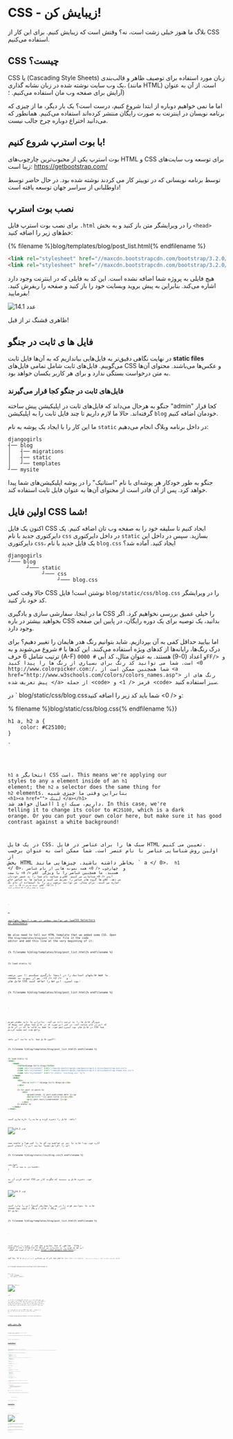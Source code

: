 # CSS - زیبایش کن!

بلاگ ما هنوز خیلی زشت است، نه؟ وقتش است که زیبایش کنیم. برای این کار از CSS استفاده می‌کنیم.

## CSS چیست؟

CSS یا (Cascading Style Sheets) زبان مورد استفاده برای توصیف ظاهر و قالب‌بندی یک وب سایت نوشته شده در زبان نشانه گذاری، (مانند HTML) است. از آن به عنوان آرایش برای صفحه وب مان استفاده می‌کنیم. ؛)

اما ما نمی خواهیم دوباره از ابتدا شروع کنیم، درست است؟ یک بار دیگر، ما از چیزی که برنامه نویسان در اینترنت به صورت رایگان منتشر کرده‌اند استفاده می‌کنیم. همانطور که می‌دانید اختراع دوباره چرخ جالب نیست.

## با بوت‌ استرپ شروع کنیم!

بوت استرپ یکی از محبوب‌ترین چارچوب‌های HTML و CSS برای توسعه وب سایت‌های زیبا است: https://getbootstrap.com/

توسط برنامه نویسانی که در توییتر کار می کردند نوشته شده بود. در حال حاضر توسط داوطلبانی از سراسر جهان توسعه یافته است!

## نصب بوت استرپ

برای نصب بوت استرپ فایل `.html` را در ویرایشگر متن باز کنید و به بخش `<head>` خط‌های زیر را اضافه کنید:

{% filename %}blog/templates/blog/post_list.html{% endfilename %}

```html
<link rel="stylesheet" href="//maxcdn.bootstrapcdn.com/bootstrap/3.2.0/css/bootstrap.min.css">
<link rel="stylesheet" href="//maxcdn.bootstrapcdn.com/bootstrap/3.2.0/css/bootstrap-theme.min.css">
```

هیچ فایلی به پروژه شما اضافه نشده است. این کد به فایلی که در اینترنت وجود دارد اشاره می‌کند. بنابراین به پیش بروید وبسایت خود را باز کنید و صفحه را ریفرش کنید. بفرمایید!

![عدد 14.1](images/bootstrap1.png)

ظاهری قشنگ تر از قبل!

## فایل ها ی ثابت در جنگو

در نهایت نگاهی دقیق‌تر به فایل‌هایی بیاندازیم که به آن‌ها فایل ثابت **static files** می‌گوییم. فایل‌های ثابت شامل تمامی فایل‌های CSS و عکس‌ها می‌باشند. محتوای آن‌ها به متن درخواست بستگی ندارد و برای هر کاربر یکسان خواهد بود.

### فایل‌های ثابت در جنگو کجا قرار می‌گیرند

جنگو به هرحال می‌داند که فایل‌های ثابت در اپلیکیشن پیش ساخته "admin" کجا قرار گرفته‌اند. حالا ما لازم داریم تا چند فایل ثابت را به اپلیکیشن `blog` خودمان اضافه کنیم.

ما این کار را با ایجاد یک پوشه به نام `static` در داخل برنامه وبلاگ انجام می‌دهیم:

    djangogirls
    ┤── blog
    │   ┤── migrations
    │   ┤── static
    │   ┘── templates
    ┘── mysite
    

جنگو به طور خودکار هر پوشه‌ای با نام "استاتیک" را در پوشه اپلیکیشن‌های شما پیدا خواهد کرد. پس از آن قادر است از محتوای آن‌ها به عنوان فایل ثابت استفاده کند.

## اولین فایل CSS شما!

اکنون یک فایل CSS ایجاد کنیم تا سلیقه خود را به صفحه وب تان اضافه کنیم. یک دایرکتوری جدید با نام `css` در داخل دایرکتوری `static` بسازید. سپس در داخل این دایرکتوری `css`، یک فایل جدید با نام `blog.css` ایجاد کنید. آماده شد؟

    djangogirls
    ┘─── blog
          ┘─── static
               ┘─── css
                    ┘─── blog.css
    

حالا وقت کمی CSS نوشتن است! فایل `blog/static/css/blog.css` را در ویرایشگر کد خود باز کنید.

ما در اینجا، سفارشی سازی و یادگیری CSS را خیلی عمیق بررسی نخواهیم کرد. اگر بخواهید بیشتر در باره CSS بدانید، یک توصیه برای یک دوره رایگان، در پایین این صفحه وجود دارد.

اما بیایید حداقل کمی به آن بپردازیم. شاید بتوانیم رنگ هدر هایمان را تغییر دهیم؟ برای درک رنگ‌ها، رایانه‌ها از کدهای ویژه استفاده می‌کنند. این کدها با `#` شروع می‌شوند و به ترتیب شامل 6 حرف (A-F) و اعداد (0-9) هستند. به عنوان مثال، کد آبی ` # 0000FFو </ 0> است. شما می توانید کد رنگ برای بسیاری از رنگ ها را پیدا کنید http://www.colorpicker.com:/. شما همچنین ممکن است از <a href="http://www.w3schools.com/colors/colors_names.asp"> رنگ های از پیش تعریف شده </a> از جمله <code> قرمز </ 1> و <code> سبز ` استفاده کنید.

در ` blog/static/css/blog.cssو </ 0> شما باید کد زیر را اضافه کنید:</p>

<p>% filename %}blog/static/css/blog.css{% endfilename %}}</p>

<pre><code class="css">h1 a, h2 a {
    color: #C25100;
}

`</pre> 

`h1 a` انتخابگر CSS است. This means we're applying our styles to any `a` element inside of an `h1` element; the `h2 a` selector does the same thing for `h2` elements. بنابراین وقتی ما چیزی شبیه `<h1><a href=""> لینک </a></h1>` داریم، سبک `اچ 1 آ`اعمال خواهد شد. In this case, we're telling it to change its color to `#C25100`, which is a dark orange. Or you can put your own color here, but make sure it has good contrast against a white background!

در یک فایل CSS، سبک ها را برای عناصر در فایل HTML تعیین می کنیم. اولین روش شناسایی عناصر با نام عنصر است. شما ممکن است به عنوان برچسب از بخش HTML بخاطر داشته باشید. چیزهایی مانند ` a </ 0>، <code> h1 </ 0>، و <code> چهارچوب </ 0> همه نمونه هایی از نام عناصر هستند.
ما همچنین عناصر را با ویژگی <code> کلاس </ 0> یا صفت <code> آیدی </ 0> شناسایی می کنیم. کلاس و شناسه نام شما را به عنصر خودتان می دهد. کلاس ها گروه های عناصر را تعریف می کنند و شناسه ها به عناصر خاص اشاره می کنند. برای مثال، می توانید برچسب زیر را با استفاده از نام تگ <code> آ </ 0>، کلاس <code> لینک خارجی </ 0> یا آیدی <code>پیوند به صفحه ویکی </ 0> شناسایی کنید:</p>

<pre><code class="html"><a href="https://en.wikipedia.org/wiki/Django" class="external_link" id="link_to_wiki_page">
`</pre> 

شما می توانید بیشتر در مورد اینها بخوانید[CSS Selectors at w3schools](http://www.w3schools.com/cssref/css_selectors.asp).

We also need to tell our HTML template that we added some CSS. Open the `blog/templates/blog/post_list.html` file in the code editor and add this line at the very beginning of it:

{% filename %}blog/templates/blog/post_list.html{% endfilename %}

```html
{% load static %}
```

ما فقط فایلهای استاتیک را در اینجا بارگیری میکنیم :) بین برچسب `<head>` و ` </ 2> </ 1>، پس از پیوند به فایل های CSS بوت استرپ، این خط را اضافه کنید:</p>

<p>{% filename %}blog/templates/blog/post_list.html{% endfilename %}</p>

<pre><code class="html"><link rel="stylesheet" href="{% static 'css/blog.css' %}">
`</pre> 

مرورگر فایل ها را به ترتیب داده می کند، بنابراین ما باید مطمئن شویم که این در جای مناسب است. در غیر این صورت کد در فایل شما ممکن است توسط کد در فایل های بوت استرپ لغو شود. ما فقط به قالب ما که در آن فایل CSS شما واقع شده است صحبت کردیم.

اکنون فایل شما باید مانند این باشد:

{% filename %}blog/templates/blog/post_list.html{% endfilename %}

```html
{% load static %}
<html>
    <head>
        <title>Django Girls blog</title>
        <link rel="stylesheet" href="//maxcdn.bootstrapcdn.com/bootstrap/3.2.0/css/bootstrap.min.css">
        <link rel="stylesheet" href="//maxcdn.bootstrapcdn.com/bootstrap/3.2.0/css/bootstrap-theme.min.css">
        <link rel="stylesheet" href="{% static 'css/blog.css' %}">
    </head>
    <body>
        <div>
            <h1><a href="/">Django Girls Blog</a></h1>
        </div>

        {% for post in posts %}
            <div>
                <p>published: {{ post.published_date }}</p>
                <h2><a href="">{{ post.title }}</a></h2>
                <p>{{ post.text|linebreaksbr }}</p>
            </div>
        {% endfor %}
    </body>
</html>
```

باشه، فایل را ذخیره کرده و سایت را تازه سازی کنید!

![عدد 14.2](images/color2.png)

کارت خوب بود! شاید ما نیز می خواهیم وب کم ما را کمی هوا و حاشیه سمت چپ را افزایش دهیم؟ بیایید این را امتحان کنیم!

{% filename %}blog/static/css/blog.css{% endfilename %}

```css
چهارچوب{
    چسباندن به سمت چپ 15px;
}
```

اضافه کردن آن به CSS خود، ذخیره فایل و ببینید که چگونه کار می کند!

![عدد 14.3](images/margin2.png)

شاید ما بتوانیم فونت را در هدر ما سفارشی کنیم؟ این را وارد کنید `<head>` در ` وبلاگ / قالب / وبلاگ / لیست پست</ 1> فایل:</p>

<p>{% filename %}blog/templates/blog/post_list.html{% endfilename %}</p>

<pre><code class="html"><link href="//fonts.googleapis.com/css?family=Lobster&subset=latin,latin-ext" rel="stylesheet" type="text/css">
`</pre> 

همانطور که قبلا، سفارش و محل قبل از پیوند را بررسی کنید ` blog / static / css / blog.css </ 0>این خط یک فونت را به نام وارد می کند <em> خرچنگ </ 1> از فونت های گوگل https://www.google.com/fonts)).</p>

<p>پیدا کنید <code> h1 a </ 0>اعلام بلوک (این کد بین تجدیدکارو <code> {</ 0> و <code>} </ 0>)در این فایل CSS <code> blog / static / css / blog.css </ 0>.  حالا خط <code> خانواده فونت را اضافه کنید: 'لفظی'؛ </ 0> بین تجدید کار و تازه کردن صفحه:</p>

<p>{% filename %}blog/static/css/blog.css{% endfilename %}</p>

<pre><code class="css">h1 a, h2 a {
    color: #C25100;
    font-family: 'Lobster';
}
`</pre> 

![عدد 14.3](images/font.png)

عالی!

همانطور که در بالا ذکر شد CSS دارای مفهوم کلاس است. این به شما اجازه می دهد تا بخشی از کد HTML را نامگذاری کنید و تنها به این قسمت سبک بدهید، بدون اینکه به سایر قسمت ها آسیب برساند. این می تواند فوق العاده مفید باشد! شاید شما دو divs دارید که کاری متفاوت انجام می دهند (مانند هدر و پست شما). یک کلاس می تواند به شما کمک کند آنها را متفاوت نگاه کنید.

برو جلو و نام بخش هایی از کد HTML را بنویسید. ` عنوان صفحه </ 0> را به <code> div </ 0> اضافه کنید که شامل هدر شما است، مانند این:</p>

<p>% filename %}blog/templates/blog/post_list.html{% endfilename %}}</p>

<pre><code class="html"><div class="page-header">
    <h1><a href="/">وبلاگ دختران جنگجو</a></h1>
</div>
`</pre> 

و اکنون کلاس ` پست </ 0> را به <code> div </ 0> اضافه کنید که حاوی یک پست وبلاگ است.</p>

<p>% filename %}blog/templates/blog/post_list.html{% endfilename %}}</p>

<pre><code class="html"><div class="post">
    <p>published: {{ post.published_date }}</p>
    <h2><a href="">{{ post.title }}</a></h2>
    <p>{{ post.text|linebreaksbr }}</p>
</div>
`</pre> 

ما اکنون بلوک های اعلامیه را به انتخاب کننده های مختلف اضافه خواهیم کرد. انتخابگرها شروع با `. </ 0> مربوط به کلاس ها. بسیاری از آموزش های عالی و توضیحات درباره CSS در وب وجود دارد که می تواند به شما در درک کد زیر کمک کند. For now, copy and paste it into your <code>blog/static/css/blog.css` file:

% filename %}blog/static/css/blog.css{% endfilename %}}

```css
.page-header {
    background-color: #C25100;
    margin-top: 0;
    padding: 20px 20px 20px 40px;
}

.page-header h1, .page-header h1 a, .page-header h1 a:visited, .page-header h1 a:active {
    color: #ffffff;
    font-size: 36pt;
    text-decoration: none;
}

.content {
    margin-left: 40px;
}

h1, h2, h3, h4 {
    font-family: 'Lobster', cursive;
}

.date {
    color: #828282;
}

.save {
    float: right;
}

.post-form textarea, .post-form input {
    width: 100%;
}

.top-menu, .top-menu:hover, .top-menu:visited {
    color: #ffffff;
    float: right;
    font-size: 26pt;
    margin-right: 20px;
}

.post {
    margin-bottom: 70px;
}

.post h2 a, .post h2 a:visited {
    color: #000000;
}
```

سپس کد HTML را که نمایش پست ها با اعلان کلاس ها را نشان می دهد احاطه کرده است. جایگزین این:

% filename %}blog/templates/blog/post_list.html{% endfilename %}}

```html
{% for post in posts %}
    <div class="post">
        <p>published: {{ post.published_date }}</p>
        <h2><a href="">{{ post.title }}</a></h2>
        <p>{{ post.text|linebreaksbr }}</p>
    </div>
{% endfor %}
```

در ` وبلاگ / قالب / وبلاگ / post_list.html </ 0> با این:</p>

<p>% filename %}blog/templates/blog/post_list.html{% endfilename %}}</p>

<pre><code class="html"><div class="content container">
    <div class="row">
        <div class="col-md-8">
            {% for post in posts %}
                <div class="post">
                    <div class="date">
                        <p>published: {{ post.published_date }}</p>
                    </div>
                    <h2><a href="">{{ post.title }}</a></h2>
                    <p>{{ post.text|linebreaksbr }}</p>
                </div>
            {% endfor %}
        </div>
    </div>
</div>
`</pre> 

این فایل ها را ذخیره و وبسایت خود را تازه سازی کنید.

![عدد 14.4](images/final.png)

ووهو! به نظر عالی، درست است؟ به کدی که ما فقط کشیده ایم، نگاه کنید تا مکان هایی را پیدا کنید که کلاس ها را در HTML اضافه کردیم و آنها را در CSS استفاده کردیم. اگر می خواهید تاریخ را فیروزه ای تغییر دهید کجا می توانید تغییر دهید؟

نگران نباشید کمی با این CSS کار کنید و سعی کنید برخی از چیزها را تغییر دهید. بازی با CSS می تواند به شما کمک کند که چیزهای مختلفی را بدانید. اگر چیزی را شکستن، نگران نباشید - همیشه می توانید آن را لغو کنید!

ما واقعا توصیه می کنیم این یک کادو کدHTML & دوره آموزشی CSS </ 0>. این می تواند به شما کمک کند همه چیز درباره ساختن وب سایت های شما با CSS زیبا تر یاد بگیرند.

آماده برای فصل بعدی! :)